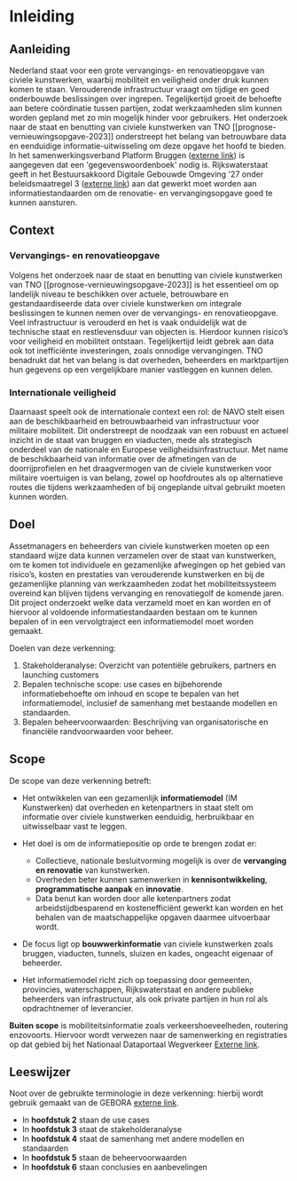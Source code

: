 # Inleiding

## Aanleiding
Nederland staat voor een grote vervangings- en renovatieopgave van civiele kunstwerken, waarbij mobiliteit en veiligheid onder druk kunnen komen te staan. Verouderende infrastructuur vraagt om tijdige en goed onderbouwde beslissingen over ingrepen. Tegelijkertijd groeit de behoefte aan betere coördinatie tussen partijen, zodat werkzaamheden slim kunnen worden gepland met zo min mogelijk hinder voor gebruikers. Het onderzoek naar de staat en benutting van civiele kunstwerken van TNO [[prognose-vernieuwingsopgave-2023]] onderstreept het belang van betrouwbare data en eenduidige informatie-uitwisseling om deze opgave het hoofd te bieden. In het samenwerkingsverband Platform Bruggen ([externe link](https://www.platformbruggen.nl/)) is aangegeven dat een 'gegevenswoordenboek' nodig is. Rijkswaterstaat geeft in het Bestuursakkoord Digitale Gebouwde Omgeving '27 onder beleidsmaatregel 3 ([externe link](https://www.digigo.nu/digitaal-uitwisselen-areaalinformatie-rijkswaterstaat/)) aan dat gewerkt moet worden aan informatiestandaarden om de renovatie- en vervangingsopgave goed te kunnen aansturen.

## Context 

### Vervangings- en renovatieopgave
Volgens het onderzoek naar de staat en benutting van civiele kunstwerken van TNO [[prognose-vernieuwingsopgave-2023]] is het essentieel om op landelijk niveau te beschikken over actuele, betrouwbare en gestandaardiseerde data over civiele kunstwerken om integrale beslissingen te kunnen nemen over de vervangings- en renovatieopgave. Veel infrastructuur is verouderd en het is vaak onduidelijk wat de technische staat en restlevensduur van objecten is. Hierdoor kunnen risico’s voor veiligheid en mobiliteit ontstaan. Tegelijkertijd leidt gebrek aan data ook tot inefficiënte investeringen, zoals onnodige vervangingen. TNO benadrukt dat het van belang is dat overheden, beheerders en marktpartijen hun gegevens op een vergelijkbare manier vastleggen en kunnen delen. 

### Internationale veiligheid
Daarnaast speelt ook de internationale context een rol: de NAVO stelt eisen aan de beschikbaarheid en betrouwbaarheid van infrastructuur voor militaire mobiliteit. Dit onderstreept de noodzaak van een robuust en actueel inzicht in de staat van bruggen en viaducten, mede als strategisch onderdeel van de nationale en Europese veiligheidsinfrastructuur. Met name de beschikbaarheid van informatie over de afmetingen van de doorrijprofielen en het draagvermogen van de civiele kunstwerken voor militaire voertuigen is van belang, zowel op hoofdroutes als op alternatieve routes die tijdens werkzaamheden of bij ongeplande uitval gebruikt moeten kunnen worden. 

## Doel
<a>Assetmanagers</a> en <a>beheerders</a> van civiele kunstwerken moeten op een standaard wijze data kunnen verzamelen over de staat van kunstwerken, om te komen tot individuele en gezamenlijke afwegingen op het gebied van risico’s, kosten en prestaties van verouderende kunstwerken en bij de gezamenlijke planning van werkzaamheden zodat het mobiliteitssysteem overeind kan blijven tijdens vervanging en renovatiegolf de komende jaren. Dit project onderzoekt welke data verzameld moet en kan worden en of hiervoor al voldoende informatiestandaarden bestaan om te kunnen bepalen of in een vervolgtraject een informatiemodel moet worden gemaakt.

Doelen van deze verkenning: 
1. Stakeholderanalyse: Overzicht van potentiële gebruikers, partners en launching customers 
2. Bepalen technische scope: use cases en bijbehorende informatiebehoefte om inhoud en scope te bepalen van het informatiemodel, inclusief de samenhang met bestaande modellen en standaarden. 
3. Bepalen beheervoorwaarden: Beschrijving van organisatorische en financiële randvoorwaarden voor beheer. 

## Scope

De scope van deze verkenning betreft:

* Het ontwikkelen van een gezamenlijk **informatiemodel** (IM Kunstwerken) dat overheden en ketenpartners in staat stelt om informatie over civiele kunstwerken eenduidig, herbruikbaar en uitwisselbaar vast te leggen.

 * Het doel is om de informatiepositie op orde te brengen zodat er:
   * Collectieve, nationale besluitvorming mogelijk is over de **vervanging en renovatie** van kunstwerken.
   * Overheden beter kunnen samenwerken in **kennisontwikkeling**, **programmatische aanpak** en **innovatie**.
   * Data benut kan worden door alle ketenpartners zodat arbeidstijdbesparend en kostenefficiënt gewerkt kan worden en het behalen van de maatschappelijke opgaven daarmee uitvoerbaar wordt. 
 * De focus ligt op **bouwwerkinformatie** van civiele kunstwerken zoals bruggen, viaducten, tunnels, sluizen en kades, ongeacht eigenaar of <a data-lt="Beheerder">beheerder</a>.

 * Het informatiemodel richt zich op toepassing door gemeenten, provincies, waterschappen, Rijkswaterstaat en andere publieke beheerders van infrastructuur, als  ook private partijen in hun rol als opdrachtnemer of <a>leverancier</a>.

**Buiten scope** is mobiliteitsinformatie zoals verkeershoeveelheden, routering enzovoorts. Hiervoor wordt verwezen naar de samenwerking en registraties op dat gebied bij het Nationaal Dataportaal Wegverkeer [Externe link](https://www.ndw.nu/).

## Leeswijzer
Noot over de gebruikte terminologie in deze verkenning: hierbij wordt gebruik gemaakt van de GEBORA [externe link](https://www.digigo.nu/wat-is-gebora/).

* In **hoofdstuk 2** staan de use cases   
* In **hoofdstuk 3** staat de stakeholderanalyse 
* In **hoofdstuk 4** staat de samenhang met andere modellen en standaarden  
* In **hoofdstuk 5** staan de beheervoorwaarden  
* In **hoofdstuk 6** staan conclusies en aanbevelingen  
